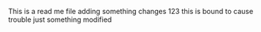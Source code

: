 This is a read me file
adding something
changes 123
this is bound to cause trouble
just something modified